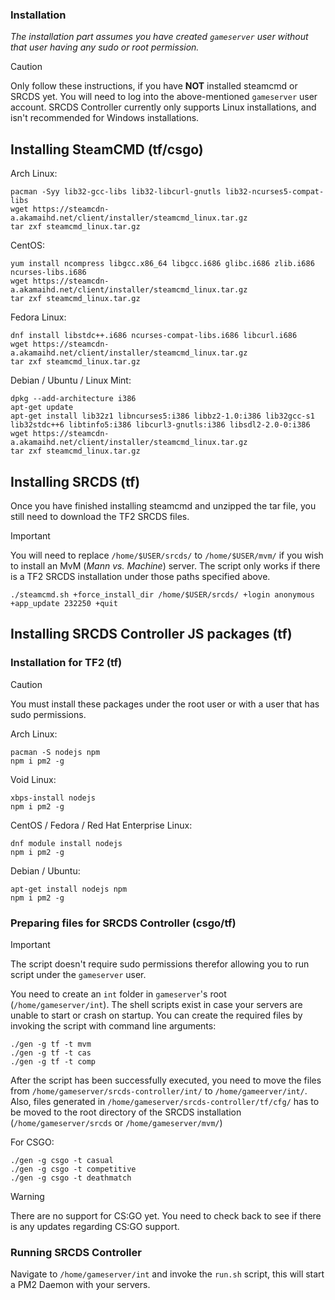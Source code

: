 ### Installation
*The installation part assumes you have created `gameserver` user without that user having any sudo or root permission.*

> [!CAUTION]
> Only follow these instructions, if you have **NOT** installed steamcmd or SRCDS yet. You will need to log into the above-mentioned `gameserver` user account.
> SRCDS Controller currently only supports Linux installations, and isn't recommended for Windows installations.

## Installing SteamCMD (tf/csgo)

Arch Linux:
```
pacman -Syy lib32-gcc-libs lib32-libcurl-gnutls lib32-ncurses5-compat-libs
wget https://steamcdn-a.akamaihd.net/client/installer/steamcmd_linux.tar.gz
tar zxf steamcmd_linux.tar.gz
```

CentOS:
```
yum install ncompress libgcc.x86_64 libgcc.i686 glibc.i686 zlib.i686 ncurses-libs.i686
wget https://steamcdn-a.akamaihd.net/client/installer/steamcmd_linux.tar.gz
tar zxf steamcmd_linux.tar.gz
```

Fedora Linux:
```
dnf install libstdc++.i686 ncurses-compat-libs.i686 libcurl.i686
wget https://steamcdn-a.akamaihd.net/client/installer/steamcmd_linux.tar.gz
tar zxf steamcmd_linux.tar.gz
```

Debian / Ubuntu / Linux Mint:
```
dpkg --add-architecture i386
apt-get update
apt-get install lib32z1 libncurses5:i386 libbz2-1.0:i386 lib32gcc-s1 lib32stdc++6 libtinfo5:i386 libcurl3-gnutls:i386 libsdl2-2.0-0:i386
wget https://steamcdn-a.akamaihd.net/client/installer/steamcmd_linux.tar.gz
tar zxf steamcmd_linux.tar.gz
```

## Installing SRCDS (tf)
Once you have finished installing steamcmd and unzipped the tar file, you still need to download the TF2 SRCDS files.

> [!IMPORTANT]
> You will need to replace `/home/$USER/srcds/` to `/home/$USER/mvm/` if you wish to install an MvM (*Mann vs. Machine*) server.
> The script only works if there is a TF2 SRCDS installation under those paths specified above.

 
```
./steamcmd.sh +force_install_dir /home/$USER/srcds/ +login anonymous +app_update 232250 +quit
```


## Installing SRCDS Controller JS packages (tf)

### Installation for TF2 (tf)
> [!CAUTION]
> You must install these packages under the root user or with a user that has sudo permissions.

Arch Linux:
```
pacman -S nodejs npm
npm i pm2 -g
```

Void Linux:
```
xbps-install nodejs
npm i pm2 -g
```

CentOS / Fedora / Red Hat Enterprise Linux:
```
dnf module install nodejs
npm i pm2 -g
```

Debian / Ubuntu:
```
apt-get install nodejs npm
npm i pm2 -g
```


### Preparing files for SRCDS Controller (csgo/tf)
> [!IMPORTANT]
> The script doesn't require sudo permissions therefor allowing you to run script under the `gameserver` user.

You need to create an `int` folder in `gameserver`'s root (`/home/gameserver/int`).  The shell scripts exist in case your servers are unable to start or crash on startup. You can create the required files by invoking the script with command line arguments:
```
./gen -g tf -t mvm
./gen -g tf -t cas
./gen -g tf -t comp
```
After the script has been successfully executed, you need to move the files from `/home/gameserver/srcds-controller/int/` to `/home/gameerver/int/`. Also, files generated in `/home/gameserver/srcds-controller/tf/cfg/` has to be moved to the root directory of the SRCDS installation (`/home/gameserver/srcds` or `/home/gameserver/mvm/`)

For CSGO:
```
./gen -g csgo -t casual
./gen -g csgo -t competitive
./gen -g csgo -t deathmatch
```
> [!WARNING]
> There are no support for CS:GO yet. You need to check back to see if there is any updates regarding CS:GO support.


### Running SRCDS Controller
Navigate to `/home/gameserver/int` and invoke the `run.sh` script, this will start a PM2 Daemon with your servers.
